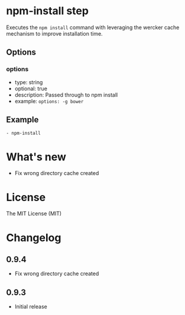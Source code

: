 # npm-install step

Executes the `npm install` command with leveraging the wercker cache mechanism to improve installation time.

## Options

### options
- type: string
- optional: true
- description: Passed through to npm install
- example: `options: -g bower`

## Example

    - npm-install
    
# What's new

- Fix wrong directory cache created


# License

The MIT License (MIT)

# Changelog

## 0.9.4

- Fix wrong directory cache created

## 0.9.3

- Initial release

